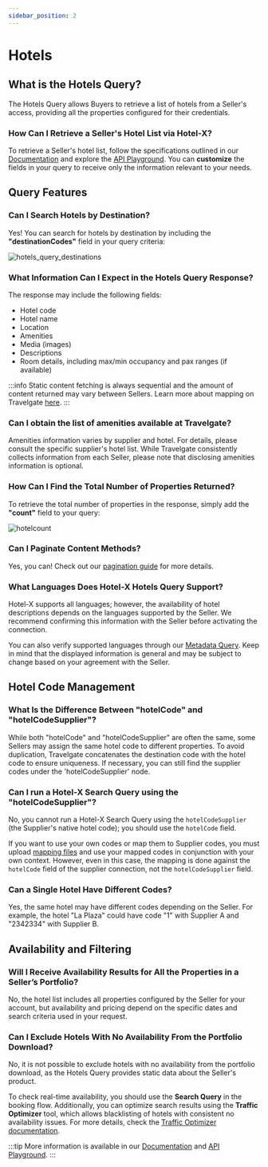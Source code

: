 ```yaml
---
sidebar_position: 2
---
```


# Hotels

## What is the Hotels Query? 
The Hotels Query allows Buyers to retrieve a list of hotels from a Seller's access, providing all the properties configured for their credentials.

### How Can I Retrieve a Seller's Hotel List via Hotel-X?  
To retrieve a Seller's hotel list, follow the specifications outlined in our [Documentation](/docs/apis/for-buyers/hotel-x-pull-buyers-api/content/hotels) and explore the [API Playground](/playground). You can **customize** the fields in your query to receive only the information relevant to your needs.

## Query Features

### Can I Search Hotels by Destination? 
Yes! You can search for hotels by destination by including the **"destinationCodes"** field in your query criteria:

![hotels_query_destinations](https://storage.travelgate.com/kbase/hotels_query_destinations.jpg)

### What Information Can I Expect in the Hotels Query Response?
The response may include the following fields:

- Hotel code
- Hotel name
- Location
- Amenities
- Media (images)
- Descriptions
- Room details, including max/min occupancy and pax ranges (if available)

:::info
Static content fetching is always sequential and the amount of content returned may vary between Sellers. Learn more about mapping on Travelgate [here](/kb/platform/app-features/connections/connections-content/mapping-at-travelgate).
:::

### Can I obtain the list of amenities available at Travelgate?
Amenities information varies by supplier and hotel. For details, please consult the specific supplier's hotel list. While Travelgate consistently collects information from each Seller, please note that disclosing amenities information is optional.

### How Can I Find the Total Number of Properties Returned? 
To retrieve the total number of properties in the response, simply add the **"count"** field to your query:

![hotelcount](https://storage.travelgate.com/kbase/hotelcount.jpg)

### Can I Paginate Content Methods? 
Yes, you can! Check out our [pagination guide](/kb/connectivity-products/for-buyers/hotel-x/content/token-pagination) for more details.

### What Languages Does Hotel-X Hotels Query Support? 
Hotel-X supports all languages; however, the availability of hotel descriptions depends on the languages supported by the Seller. We recommend confirming this information with the Seller before activating the connection.

You can also verify supported languages through our [Metadata Query](/docs/apis/for-buyers/hotel-x-pull-buyers-api/content/metadata). Keep in mind that the displayed information is general and may be subject to change based on your agreement with the Seller.

## Hotel Code Management

### What Is the Difference Between "hotelCode" and "hotelCodeSupplier"? 
While both "hotelCode" and "hotelCodeSupplier" are often the same, some Sellers may assign the same hotel code to different properties. To avoid duplication, Travelgate concatenates the destination code with the hotel code to ensure uniqueness. If necessary, you can still find the supplier codes under the 'hotelCodeSupplier' node.

### Can I run a Hotel-X Search Query using the "hotelCodeSupplier"?
No, you cannot run a Hotel-X Search Query using the `hotelCodeSupplier` (the Supplier's native hotel code); you should use the `hotelCode` field.  

If you want to use your own codes or map them to Supplier codes, you must upload [mapping files](/docs/apis/for-buyers/hotel-x-pull-buyers-api/plugins/mapping/) and use your mapped codes in conjunction with your own context. However, even in this case, the mapping is done against the `hotelCode` field of the supplier connection, not the `hotelCodeSupplier` field.

### Can a Single Hotel Have Different Codes?  
Yes, the same hotel may have different codes depending on the Seller. For example, the hotel "La Plaza" could have code "1" with Supplier A and "2342334" with Supplier B.

## Availability and Filtering

### Will I Receive Availability Results for All the Properties in a Seller’s Portfolio? 
No, the hotel list includes all properties configured by the Seller for your account, but availability and pricing depend on the specific dates and search criteria used in your request.

### Can I Exclude Hotels With No Availability From the Portfolio Download?
No, it is not possible to exclude hotels with no availability from the portfolio download, as the Hotels Query provides static data about the Seller's product. 

To check real-time availability, you should use the **Search Query** in the booking flow. Additionally, you can optimize search results using the **Traffic Optimizer** tool, which allows blacklisting of hotels with consistent no availability issues. For more details, check the [Traffic Optimizer documentation](/kb/platform/app-features/smart-traffic/traffic-optimizer/traffic-optimizer-details).

:::tip
More information is available in our [Documentation](/docs/apis/for-buyers/hotel-x-pull-buyers-api/content/hotels) and [API Playground](/playground).
:::
